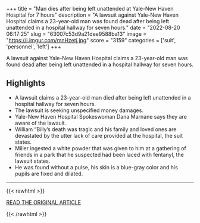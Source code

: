 +++
title = "Man dies after being left unattended at Yale-New Haven Hospital for 7 hours"
description = "A lawsuit against Yale-New Haven Hospital claims a 23-year-old man was found dead after being left unattended in a hospital hallway for seven hours."
date = "2022-08-20 06:17:25"
slug = "63007c53d9a21dee9588ba13"
image = "https://i.imgur.com/mnHzetj.jpg"
score = "3159"
categories = ['suit', 'personnel', 'left']
+++

A lawsuit against Yale-New Haven Hospital claims a 23-year-old man was found dead after being left unattended in a hospital hallway for seven hours.

## Highlights

- A lawsuit claims a 23-year-old man died after being left unattended in a hospital hallway for seven hours.
- The lawsuit is seeking unspecified money damages.
- Yale-New Haven Hospital Spokeswoman Dana Marnane says they are aware of the lawsuit.
- William “Billy’s death was tragic and his family and loved ones are devastated by the utter lack of care provided at the hospital, the suit states.
- Miller ingested a white powder that was given to him at a gathering of friends in a park that he suspected had been laced with fentanyl, the lawsuit states.
- He was found without a pulse, his skin is a blue-gray color and his pupils are fixed and dilated.

---

{{< rawhtml >}}
  <p class="article-category">
    <a target="_blank" href="https://www.ctpost.com/news/article/Lawsuit-Man-dies-after-being-left-unattended-at-17379835.php">READ THE ORIGINAL ARTICLE</a>
  </p>
{{< /rawhtml >}}
